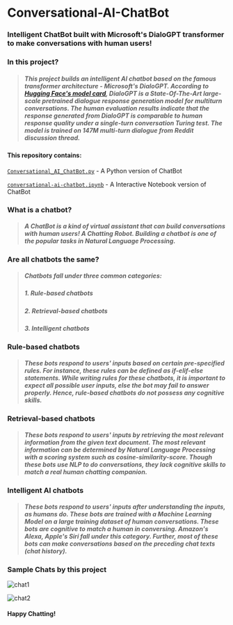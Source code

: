 # Conversational-AI-ChatBot

### Intelligent ChatBot built with Microsoft's DialoGPT transformer to make conversations with human users! 

### In this project?
>##### This project builds an intelligent AI chatbot based on the famous transformer architecture - Microsoft's DialoGPT. According to [Hugging Face's model card](https://huggingface.co/microsoft/DialoGPT-medium), DialoGPT is a State-Of-The-Art large-scale pretrained dialogue response generation model for multiturn conversations. The human evaluation results indicate that the response generated from DialoGPT is comparable to human response quality under a single-turn conversation Turing test. The model is trained on 147M multi-turn dialogue from Reddit discussion thread.

#### This repository contains:

[`Conversational_AI_ChatBot.py`](https://github.com/rishika64/Conversational-AI-ChatBot/blob/main/Conversational_AI_ChatBot.py)  - A Python version of ChatBot

[`conversational-ai-chatbot.ipynb`](https://github.com/rishika64/Conversational-AI-ChatBot/blob/main/conversational-ai-chatbot.ipynb) - A Interactive Notebook version of ChatBot

### What is a chatbot?

>##### A ChatBot is a kind of virtual assistant that can build conversations with human users! A *Chat*ting Ro*bot*. Building a chatbot is one of the popular tasks in Natural Language Processing.

### Are all chatbots the same?
>##### Chatbots fall under three common categories:
>##### 1. Rule-based chatbots
>##### 2. Retrieval-based chatbots
>##### 3. Intelligent chatbots

### Rule-based chatbots
>##### These bots respond to users' inputs based on certain pre-specified rules. For instance, these rules can be defined as if-elif-else statements. While writing rules for these chatbots, it is important to expect all possible user inputs, else the bot may fail to answer properly. Hence, rule-based chatbots do not possess any cognitive skills.

### Retrieval-based chatbots
>##### These bots respond to users' inputs by retrieving the most relevant information from the given text document. The most relevant information can be determined by Natural Language Processing with a scoring system such as cosine-similarity-score. Though these bots use NLP to do conversations, they lack cognitive skills to match a real human chatting companion.

### Intelligent AI chatbots
>##### These bots respond to users' inputs after understanding the inputs, as humans do. These bots are trained with a Machine Learning Model on a large training dataset of human conversations. These bots are cognitive to match a human in conversing. Amazon's Alexa, Apple's Siri fall under this category. Further, most of these bots can make conversations based on the preceding chat texts (chat history). 


### Sample Chats by this project
![chat1](https://raw.githubusercontent.com/RajkumarGalaxy/Conversational-AI-ChatBot/main/chatbot_chats_1.jpg)

![chat2](https://raw.githubusercontent.com/RajkumarGalaxy/Conversational-AI-ChatBot/main/chatbot_chats_2.jpg)

#### Happy Chatting!
